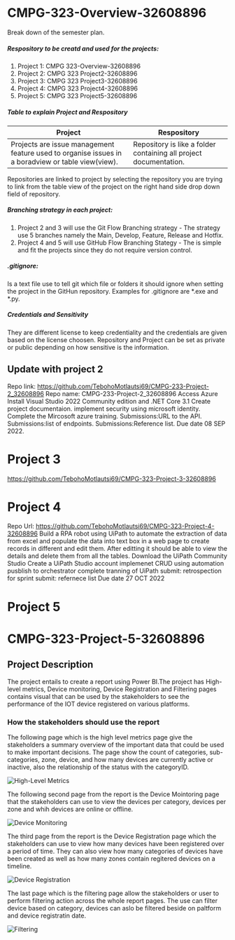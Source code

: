 # CMPG-323-Overview-32608896
Break down of the semester plan.
##### Respository to be creatd and used for the projects:
1. Project 1: CMPG 323-Overview-32608896
2. Project 2: CMPG 323 Project2-32608896
3. Project 3: CMPG 323 Project3-32608896
4. Project 4: CMPG 323 Project4-32608896
5. Project 5: CMPG 323 Project5-32608896

##### Table to explain Project and Respository

| Project                                                                                          | Respository                                                               |
|------------------------------------------------------------------------------------------------- |---------------------------------------------------------------------------|
| Projects are issue management feature used to organise issues in a boradview or table view(view).| Repository is like a folder containing all project documentation.         |                                                                         |             

Repositories are linked to project by selecting the repository you are trying to link from the table view of the project on the right hand side drop down field of repository.

##### Branching strategy in each project:
1. Project 2 and 3 will use the Git Flow Branching strategy - The strategy use 5 branches namely the Main, Develop, Feature, Release and Hotfix.
2. Project 4 and 5 will use GitHub Flow Branching Stategy - The is simple and fit the projects since they do not require version control. 

##### .gitignore:
Is a text file use to tell git which file or folders it should ignore when setting the project in the GitHun repository. Examples for .gitignore are *.exe and *.py.

##### Credentials and Sensitivity
They are different license to keep credentiality and the credentials are given based on the license choosen. Repository and Project can be set as private or public depending on how sensitive is the information.

## Update with project 2
Repo link: https://github.com/TebohoMotlautsi69/CMPG-233-Project-2_32608896
Repo name: CMPG-233-Project-2_32608896
Access Azure
Install Visual Studio 2022 Community edition and .NET Core 3.1
Create project documentaion.
implement security using microsoft identity.
Complete the  Mircosoft azure training.
Submissions:URL to the API.
Submissions:list of endpoints.
Submissions:Reference list.
Due date 08 SEP 2022.

# Project 3
https://github.com/TebohoMotlautsi69/CMPG-323-Project-3-32608896

# Project 4
Repo Url: https://github.com/TebohoMotlautsi69/CMPG-323-Project-4-32608896
Build a RPA robot using UiPath to automate the extraction of data from excel and populate the data into text box in a web page to create records in different and edit them.
After editting it should be able to view the details and delete them from all the tables.
Download the UiPath Community Studio
Create a UiPath Studio account
implemenet CRUD using automation
pusblish to orchestrator
complete tranning of UiPath
submit: retrospection for sprint
submit: refernece list
Due date 27 OCT 2022

# Project 5

 # CMPG-323-Project-5-32608896

 ## Project Description
The project entails to create a  report using Power BI.The project has High-level metrics, Device    monitoring, Device Registration and Filtering pages
contains visual that can be used by the stakeholders to see the performance of the IOT device registered on various platforms.
 
 ### How the stakeholders should use the report
 
The following page which is the high level metrics page give the stakeholders a summary overview of the important data that could be used to make important decisions.
The page show the count of categories, sub-categories, zone, device, and how many devices are currently active or inactive, also the relationship of the status with the categoryID.
   
![High-Level Metrics](https://user-images.githubusercontent.com/110477626/200137137-b23c95f4-b847-44b4-8ef5-0a8a50dca6d2.png)
  
    
The following second page from the report is the Device Mointoring page that the stakeholders can use to view the devices per category, devices per zone and whih devices are 
online or offline.

![Device Monitoring](https://user-images.githubusercontent.com/110477626/200137279-c53d61bb-8dfe-446d-bbcc-d30ca7cd7524.png)

The third page from the report is the Device Registration page which the stakeholders can use to view how many devices have been registered over a period of time. They can also view how many categories of devices have been created as well as how many zones contain regitered devices on a timeline.

![Device Registration](https://user-images.githubusercontent.com/110477626/200138331-5f355cf4-b841-4744-8f87-91bdf49f24c9.png)

The last page which is the filtering page allow the stakeholders or user to perform filtering action across the whole report pages. The use can filter device based on category, devices can aslo be filtered beside on paltform and device registratin date.

![Filtering](https://user-images.githubusercontent.com/110477626/200138464-42ffef45-351d-4c0c-afc2-4382f9a2cf5f.png)
